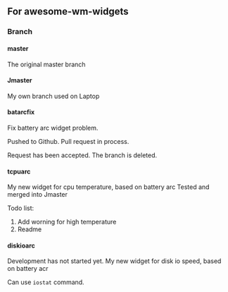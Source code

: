 ## For awesome-wm-widgets

### Branch

#### master 
The original master branch

#### Jmaster
My own branch used on Laptop

#### batarcfix
Fix battery arc widget problem. 

Pushed to Github. Pull request in process.

Request has been accepted. The branch is deleted.

#### tcpuarc
My new widget for cpu temperature, based on battery arc
Tested and merged into Jmaster

Todo list:
1. Add worning for high temperature
2. Readme



#### diskioarc
Development has not started yet.
My new widget for disk io speed, based on battery acr

Can use `iostat` command. 



